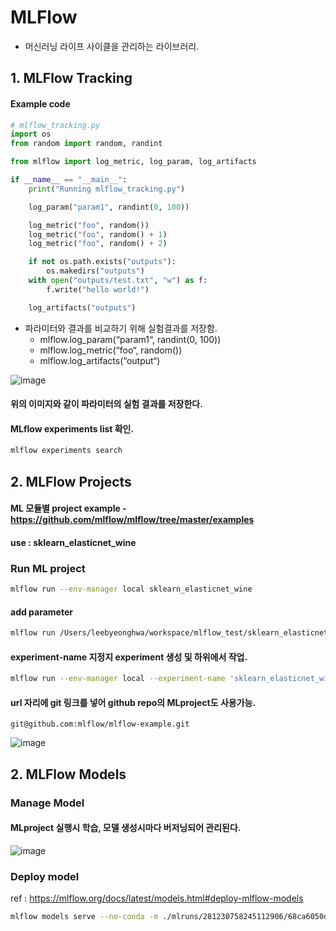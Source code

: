 # MLFlow
* 머신러닝 라이프 사이클을 관리하는 라이브러리.

## 1. MLFlow Tracking

#### Example code
```python
# mlflow_tracking.py
import os
from random import random, randint

from mlflow import log_metric, log_param, log_artifacts

if __name__ == "__main__":
    print("Running mlflow_tracking.py")

    log_param("param1", randint(0, 100))

    log_metric("foo", random())
    log_metric("foo", random() + 1)
    log_metric("foo", random() + 2)

    if not os.path.exists("outputs"):
        os.makedirs("outputs")
    with open("outputs/test.txt", "w") as f:
        f.write("hello world!")

    log_artifacts("outputs")
  ```
  
* 파라미터와 결과를 비교하기 위해  실험결과를 저장함.
  * mlflow.log_param(“param1“, randint(0, 100))
  * mlflow.log_metric(“foo“, random())
  * mlflow.log_artifacts(“output“)


![image](https://github.com/by-hwa/Docs/assets/102535447/f0f539d4-1196-48ad-b710-fbaa7f5e41cf)

#### 위의 이미지와 같이 파라미터의 실험 결과를 저장한다.
#### MLflow experiments list 확인.

```bash
mlflow experiments search
```

## 2. MLFlow Projects
#### ML 모듈별 project example - <https://github.com/mlflow/mlflow/tree/master/examples>
#### use : sklearn_elasticnet_wine

### Run ML project
```bash
mlflow run --env-manager local sklearn_elasticnet_wine 
```

#### add parameter
```bash
mlflow run /Users/leebyeonghwa/workspace/mlflow_test/sklearn_elasticnet_wine -b local -P alpha=0.5 -P l1_ratio=0.1
```

#### experiment-name 지정지 experiment 생성 및 하위에서 작업.
```bash
mlflow run --env-manager local --experiment-name 'sklearn_elasticnet_wine'  sklearn_elasticnet_wine   
```

#### url 자리에 git 링크를 넣어 github repo의 MLproject도 사용가능.

```git@github.com:mlflow/mlflow-example.git```

![image](https://github.com/by-hwa/Docs/assets/102535447/e0d66fd8-3d2b-4de8-8c38-9fbfd761c21f)

## 2. MLFlow Models
### Manage Model
#### MLproject 실행시 학습, 모델 생성시마다 버저닝되어 관리된다.
![image](https://github.com/by-hwa/Docs/assets/102535447/07e1ca05-0024-45ce-b40a-93d1cf08ad80)

### Deploy model
ref : <https://mlflow.org/docs/latest/models.html#deploy-mlflow-models>

```bash
mlflow models serve --no-conda -m ./mlruns/281230758245112906/68ca6050d2c448b3a6ec9aaa2068b84c/artifacts/model -p 5001
```
